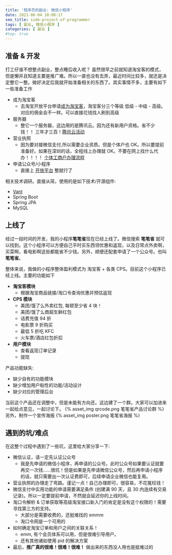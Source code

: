 ```yaml
---
title: '程序员的副业: 微信小程序'
date: 2021-06-04 10:08:17
seo_title: side-project-of-programmer
tags: [ 副业, 微信小程序 ]
categories: [ 副业 ]
#top: true
---
```


## 准备 & 开发

打工仔谁不想整点副业，整点睡后收入呢？
虽然很早之前就知道淘宝客的模式，但是懒并且知道主要是推广难。所以一直也没有去弄，最近时间比较多，就还是决定整它一整。做好决定后我就开始准备相关的东西了。其实事情不多，主要有如下一些准备工作

- 成为淘宝客
    - 去淘宝开放平台申请[成为淘宝客](https://aff-open.taobao.com/developer/index.htm)，淘宝客分三个等级 低级 - 中级 - 高级。
      对应的佣金会不一样。可以直接花钱找人刷到高级
- 服务器
    - 整它一个服务器，这边用的是腾讯云。因为还有新用户资格。省不少钱！！
      三年才三百！[腾讯云活动](https://cloud.tencent.com/act/cps/redirect?redirect=1040&cps_key=91eac497af6847051b9c2bd4d3ff2fa5&from=console)
- 营业执照
    - 因为要对接微信支付,所以需要企业资质。但是个体户也 OK。所以要提前准备好。如果在深圳的话，全程线上办理就
      OK。不要在网上找什么代办！！！！ [个体工商户办理流程](https://www.gdzwfw.gov.cn/portal/guide/11440300398538336H344012501600104)
- 申请公众号/小程序
    - 直接上 [开放平台](https://mp.weixin.qq.com/wxamp/index/index) 整就行了

相关技术调研。直接从简，使用的是如下技术/开源组件:

- [Vant](https://vant-contrib.gitee.io/vant-weapp/#/home)
- Spring Boot
- Spring JPA
- MySQL

<!-- more -->

## 上线了

经过一段时间的开发，我的小程序**笔笔省**现在已经上线了。微信搜索 **笔笔省**
就可以找到。这个小程序可以方便自己平时买东西领优惠和返现，以及日常点外卖啊，买菜啊，看电影啊这些都能省不少钱。另外，顺便还配套申请了一个公众号。也叫
**笔笔省**。

整体来说，我做的小程序整体盈利模式为 淘宝客 + 各类 CPS。目前这个小程序已经上线。主要的功能如下

- **淘宝客模块**
    - 根据淘宝商品链接/淘口令查询优惠并预估返现
- **CPS 模块**
    - 美团/饿了么外卖红包, 每顿至少省 4 块！
    - 美团/饿了么商超生鲜红包
    - 话费充值 94 折
    - 电影票 9 折购买
    - 最低 5 折吃 KFC
    - 火车票/酒店红包折扣
- **用户模块**
    - 查看返现订单记录
    - 提现

产品功能缺失:

- 缺少自有的功能模块
- 缺少增加用户粘性的功能/活动设计
- 缺少对应的管理后台

当前这个产品还在调整中，但是未能有方向还。这边建了一个群。大家可以加进来一起给点意见，一起讨论下。
{% asset_img qrcode.png 笔笔省产品讨论群 %}
另外，制作一个宣传海报
{% asset_img poster.png 笔笔省海报 %}

## 遇到的坑/难点

在这整个过程中遇到了一些坑，这里给大家分享一下:

- 微信认证，请一定先认证公众号
    - 我是先申请的微信小程序，再申请的公众号。此时公众号如果要认证就要再交一次钱……很坑！但是如果是先申请微信公众号，然后再申请小程序的话，就只需要出一次认证费即可，后续申请企业微信也能复用。
- 营业执照的办理走了弯路。谨记一点！自己办理即可，很容易，不花冤枉钱！
- 微信支付中实用功能的申请需要满足条件 (创建满 90 天，且 30 内连续有交易记录)。所以一定要提前申请，不然就会延迟你的上线时间。
- 淘口令解析 & 订单获取等高级淘宝接口新入门的肯定是没有这个权限的！需要寻找第三方的支持。
    - 大部分是需要收费的，还挺难找的 emmm
    - 淘口令网是一个可用的
- 如何确定淘宝订单和用户之间的关联关系！
    - emm, 有个会员体系可以用，但是很难引导用户。
    - 还有其他诸如使用 pid 的解决方案
- 最后，**推广真的很难！很难！很难！** 做出来的东西没人用也是挺难过的